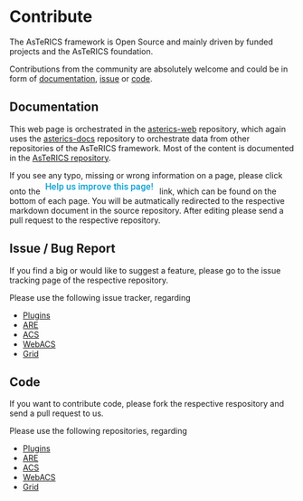 # Contribute

The AsTeRICS framework is Open Source and mainly driven by funded projects and the AsTeRICS foundation.

Contributions from the community are absolutely welcome and could be in form of [documentation](#documentation), [issue](#issue-bug-report) or [code](#code).

## Documentation

This web page is orchestrated in the [asterics-web](https://github.com/asterics/asterics-web) repository, which again uses the [asterics-docs](https://github.com/asterics/asterics-docs) repository to orchestrate data from other repositories of the AsTeRICS framework. Most of the content is documented in the [AsTeRICS repository](https://github.com/asterics/AsTeRICS/tree/pre-3.1/Documentation/docs).

If you see any typo, missing or wrong information on a page, please click onto the ![Help us improve this page](./img/help-us-improve-this-page.png) link, which can be found on the bottom of each page. You will be autmatically redirected to the respective markdown document in the source repository. After editing please send a pull request to the respective repository.

## Issue / Bug Report

If you find a big or would like to suggest a feature, please go to the issue tracking page of the respective repository.

Please use the following issue tracker, regarding

* [Plugins](https://github.com/asterics/AsTeRICS/issues)
* [ARE](https://github.com/asterics/AsTeRICS/issues)
* [ACS](https://github.com/asterics/AsTeRICS/issues)
* [WebACS](https://github.com/asterics/WebACS/issues)
* [Grid](https://github.com/asterics/AsTeRICS-Grid/issues)

## Code

If you want to contribute code, please fork the respective respository and send a pull request to us.

Please use the following repositories, regarding

* [Plugins](https://github.com/asterics/AsTeRICS/issues)
* [ARE](https://github.com/asterics/AsTeRICS/issues)
* [ACS](https://github.com/asterics/AsTeRICS/issues)
* [WebACS](https://github.com/asterics/WebACS/issues)
* [Grid](https://github.com/asterics/AsTeRICS-Grid/issues)
